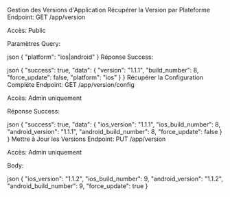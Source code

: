 Gestion des Versions d'Application
Récupérer la Version par Plateforme
Endpoint: GET /app/version

Accès: Public

Paramètres Query:

json
{
  "platform": "ios|android"
}
Réponse Success:

json
{
  "success": true,
  "data": {
    "version": "1.1.1",
    "build_number": 8,
    "force_update": false,
    "platform": "ios"
  }
}
Récupérer la Configuration Complète
Endpoint: GET /app/version/config

Accès: Admin uniquement

Réponse Success:

json
{
  "success": true,
  "data": {
    "ios_version": "1.1.1",
    "ios_build_number": 8,
    "android_version": "1.1.1",
    "android_build_number": 8,
    "force_update": false
  }
}
Mettre à Jour les Versions
Endpoint: PUT /app/version

Accès: Admin uniquement

Body:

json
{
  "ios_version": "1.1.2",
  "ios_build_number": 9,
  "android_version": "1.1.2",
  "android_build_number": 9,
  "force_update": true
}